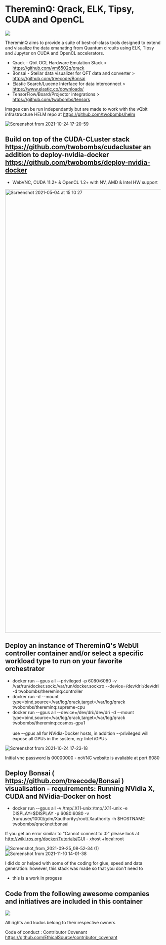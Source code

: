 # ThereminQ: Qrack, ELK, Tipsy, CUDA and OpenCL

![](https://img.shields.io/docker/automated/jrottenberg/ffmpeg.svg)

ThereminQ aims to provide a suite of best-of-class tools designed to extend and visualize the data emanating from Quantum circuits using ELK, Tipsy and Jupyter on CUDA and OpenCL accelerators.

- Qrack - Qbit OCL Hardware Emulation Stack > https://github.com/vm6502q/qrack
- Bonsai - Stellar data visualizer for QFT data and converter > https://github.com/treecode/Bonsai
- Elastic Search/Lucene Interface for data interconnect > https://www.elastic.co/downloads/
- TensorFlow/Board/Projector integrations > https://github.com/twobombs/tensors

Images can be run independantly but are made to work with the vQbit infrastructure HELM repo at https://github.com/twobombs/helm

![Screenshot from 2021-10-24 17-20-59](https://user-images.githubusercontent.com/12692227/138600676-e49722a2-3508-4fc2-a81e-4d5a7a312c2c.png)

## Build on top of the CUDA-CLuster stack https://github.com/twobombs/cudacluster an addition to deploy-nvidia-docker https://github.com/twobombs/deploy-nvidia-docker
- WebVNC, CUDA 11.2+ & OpenCL 1.2+ with NV, AMD & Intel HW support

<img width="1435" alt="Screenshot 2021-05-04 at 15 10 27" src="https://user-images.githubusercontent.com/12692227/117008533-21d79280-aceb-11eb-993a-efa7d1123a1f.png">

## Deploy an instance of ThereminQ's WebUI controller container and/or select a specific workload type to run on your favorite orchestrator
- docker run --gpus all --privileged -p 6080:6080 -v /var/run/docker.sock:/var/run/docker.sock:ro --device=/dev/dri:/dev/dri -d twobombs/thereminq:controller
- docker run -d --mount type=bind,source=/var/log/qrack,target=/var/log/qrack twobombs/thereminq:supreme-cpu
- docker run --gpus all --device=/dev/dri:/dev/dri -d --mount type=bind,source=/var/log/qrack,target=/var/log/qrack twobombs/thereminq:cosmos-gpu1 <br> <br>
use --gpus all for NVidia-Docker hosts, in addition --privileged will expose all GPUs in the system, eg: Intel iGPUs


![Screenshot from 2021-10-24 17-23-18](https://user-images.githubusercontent.com/12692227/138600777-607fda67-52d5-4e24-9f19-8e30f36ffa29.png)

Initial vnc password is 00000000 - noVNC website is avaliable at port 6080

## Deploy Bonsai ( https://github.com/treecode/Bonsai ) visualisation - requirements: Running NVidia X, CUDA and NVidia-Docker on host 
- docker run --gpus all -v /tmp/.X11-unix:/tmp/.X11-unix -e DISPLAY=$DISPLAY -p 6080:6080 -v /run/user/1000/gdm/Xauthority:/root/.Xauthority -h $HOSTNAME twobombs/qracknet:bonsai 

If you get an error similar to "Cannot connect to :0" please look at http://wiki.ros.org/docker/Tutorials/GUI - xhost +local:root

![Screenshot_from_2021-09-25_08-52-34 (1)](https://user-images.githubusercontent.com/12692227/134770011-8db48546-4853-4735-a980-cfc866d1786f.png)
![Screenshot from 2021-11-10 14-01-38](https://user-images.githubusercontent.com/12692227/141146591-1f7a8684-bdab-4b43-92d0-0f262d44a5d8.png)


I did do or helped with some of the coding for glue, speed and data generation: however, this stack was made so that you don't need to <br>
- this is a work in progess

## Code from the following awesome companies and initiatives are included in this container

![](https://user-images.githubusercontent.com/12692227/57654809-61c07f00-75d5-11e9-9005-38d60d8d4db4.png)

All rights and kudos belong to their respective owners.

Code of conduct : Contributor Covenant 
https://github.com/EthicalSource/contributor_covenant
